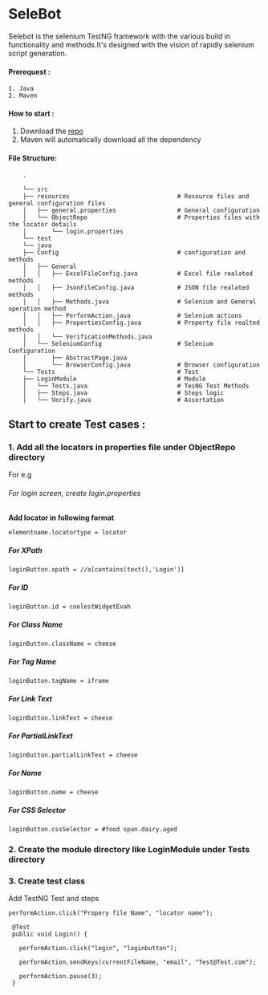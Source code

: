 # SeleBot

Selebot is the selenium TestNG framework with the various build in functionality and methods.It's designed with the vision of rapidly selenium script generation.

#### Prerequest :
    1. Java
    2. Maven

#### How to start :

1. Download the [repo](https://github.com/jsBot-io/SeleBot/archive/master.zip)
2. Maven will automatically download all the dependency

#### File Structure:

        .
       
        └── src                                   
        ├── resources                              # Resource files and general configuration files
        │   ├── general.properties                 # General configuration 
        │   └── ObjectRepo                         # Properties files with the locator details
        │       └── login.properties                
        └── test
        └── java
        ├── Config                                 # configuration and methods
        │   ├── General
        │   │   ├── ExcelFileConfig.java           # Excel file realated methods
        │   │   ├── JsonFileConfig.java            # JSON file realated methods
        │   │   ├── Methods.java                   # Selenium and General operation method
        │   │   ├── PerformAction.java             # Selenium actions
        │   │   ├── PropertiesConfig.java          # Property file realted methods
        │   │   └── VerificationMethods.java
        │   └── SeleniumConfig                     # Selenium Configuration
        │       ├── AbstractPage.java
        │       └── BrowserConfig.java             # Browser configuration
        └── Tests                                  # Test
        ├── LoginModule                            # Module   
        │   └── Tests.java                         # TesNG Test Methods
        │   ├── Steps.java                         # Steps logic
        │   └── Verify.java                        # Assertation
        
  
        
        
        
        
## Start to create Test cases :
  
### 1. Add all the locators in properties file under ObjectRepo directory
  
  For e.g
  
###### For login screen, create login.properties
  
 **Add locator in following format**
  
 ``` 
 elementname.locatortype = locator 
 ```
  
##### For XPath
  
  ```
 loginButton.xpath = //a[contains(text(),'Login')]
  ```

#####  For ID
  
  ```
 loginButton.id = coolestWidgetEvah
  ```
  
#####  For Class Name
  
  ```
 loginButton.className = cheese
  ```
#####  For Tag Name
   
```   
loginButton.tagName = iframe
  ```
#####  For Link Text
  
  ```
loginButton.linkText = cheese
  ```
  
#####  For PartialLinkText
  
  ```
loginButton.partialLinkText = cheese
  ```
#####  For Name
  ```
loginButton.name = cheese
  ```
#####  For CSS Selector
  ```
loginButton.cssSelector = #food span.dairy.aged
  ```
  
  
   
### 2. Create the module directory like LoginModule under Tests directory
      
### 3. Create test class      
    
 Add TestNG Test and steps
   
   ```
  performAction.click("Propery file Name", "locator name");
  ```
  
    
    
     
     @Test
     public void Login() {
        
       performAction.click("login", "loginbutton");
    
       performAction.sendKeys(currentFileName, "email", "Test@Test.com");
       
       performAction.pause(3);
     }
       
        